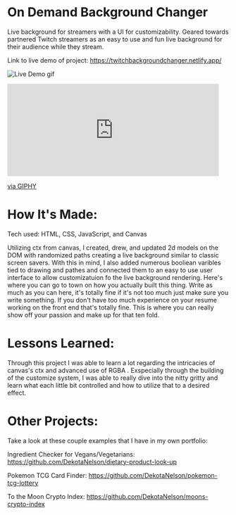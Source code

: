 # On Demand Background Changer
Live background for streamers with a UI for customizability. Geared towards partnered Twitch streamers as an easy to use and fun live background for their audience while they stream.

Link to live demo of project: https://twitchbackgroundchanger.netlify.app/

![Live Demo gif](https://media.giphy.com/media/IZZC4RvZ1t7RW7RAIl/giphy.gif)
<iframe src="https://giphy.com/embed/IZZC4RvZ1t7RW7RAIl" width="480" height="210" frameBorder="0" class="giphy-embed" allowFullScreen></iframe><p><a href="https://giphy.com/gifs/github-background-changer-IZZC4RvZ1t7RW7RAIl">via GIPHY</a></p>

# How It's Made:
Tech used: HTML, CSS, JavaScript, and Canvas

Utilizing ctx from canvas, I created, drew, and updated 2d  models on the DOM with randomized paths creating a live background similar to classic screen savers. With this in mind, I also added numerous booliean varibles tied to drawing and pathes and connected them to an easy to use user interface to allow customizatuion fo the live background rendering.
Here's where you can go to town on how you actually built this thing. Write as much as you can here, it's totally fine if it's not too much just make sure you write something. If you don't have too much experience on your resume working on the front end that's totally fine. This is where you can really show off your passion and make up for that ten fold.

# Lessons Learned:
Through this project I was able to learn a lot regarding the intricacies of canvas's ctx and advanced use of RGBA . Exspecially through the building of the customize system, I was able to really dive into the nitty gritty and learn what each little bit controlled and how to utilize that to a desired effect.

# Other Projects:
Take a look at these couple examples that I have in my own portfolio:

Ingredient Checker for Vegans/Vegetarians: https://github.com/DekotaNelson/dietary-product-look-up

Pokemon TCG Card Finder: https://github.com/DekotaNelson/pokemon-tcg-lottery

To the Moon Crypto Index: https://github.com/DekotaNelson/moons-crypto-index
